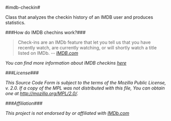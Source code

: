#imdb-checkin#

Class that analyzes the checkin history of an IMDB user and produces statistics. 

###How do IMDB chechins work?###

>Check-ins are an IMDb feature that let you tell us that you have recently watch, are currently watching, 
>or will shortly watch a title listed on IMDb. <i>-- <a href="http://imdb.com">IMDB.com</a>

You can find more information about IMDB checkins <a href="http://www.imdb.com/help/show_leaf?checkins">here</a>

###License###

This Source Code Form is subject to the terms of the Mozilla Public
License, v. 2.0. If a copy of the MPL was not distributed with this
file, You can obtain one at <a href="http://mozilla.org/MPL/2.0/">http://mozilla.org/MPL/2.0/</a>.

###Affiliation###

This project is not endorsed by or affiliated with <a href="http://www.imdb.com">IMDb.com</a>
